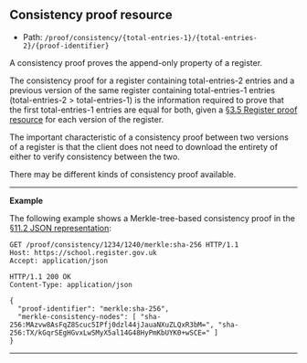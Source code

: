 ## Consistency proof resource


* Path: `/proof/consistency/{total-entries-1}/{total-entries-2}/{proof-identifier}`

A consistency proof proves the append-only property of a register.

The consistency proof for a register containing total-entries-2 entries and a
previous version of the same register containing total-entries-1 entries
(total-entries-2 > total-entries-1) is the information required to prove that
the first total-entries-1 entries are equal for both, given a <a
href="#register-proof-resource">§3.5 Register proof resource</a> for each
version of the register.

The important characteristic of a consistency proof between two versions of a
register is that the client does not need to download the entirety of either
to verify consistency between the two.

There may be different kinds of consistency proof available.


---

**Example**

The following example shows a Merkle-tree-based consistency proof in the <a href="#json-representation">§11.2 JSON representation</a>:

```http
GET /proof/consistency/1234/1240/merkle:sha-256 HTTP/1.1
Host: https://school.register.gov.uk
Accept: application/json
```

```http
HTTP/1.1 200 OK
Content-Type: application/json

{
  "proof-identifier": "merkle:sha-256",
  "merkle-consistency-nodes": [ "sha-256:MAzvw8AsFqZ8Scuc5IPfj0dzl44jJauaNXuZLQxR3bM=", "sha-256:TX/kGqrSEgHGvxLwSMyX5al14G48HyPmKbUYK0+wSCE=" ]
}
```

---


